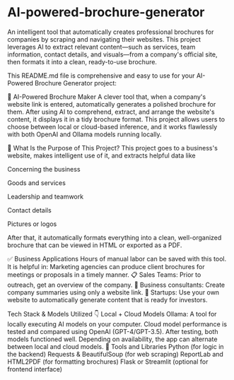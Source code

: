 # AI-powered-brochure-generator
An intelligent tool that automatically creates professional brochures for companies by scraping and navigating their websites. This project leverages AI to extract relevant content—such as services, team information, contact details, and visuals—from a company's official site, then formats it into a clean, ready-to-use brochure.

This README.md file is comprehensive and easy to use for your AI-Powered Brochure Generator project:

🧠 AI-Powered Brochure Maker
A clever tool that, when a company's website link is entered, automatically generates a polished brochure for them. After using AI to comprehend, extract, and arrange the website's content, it displays it in a tidy brochure format.
This project allows users to choose between local or cloud-based inference, and it works flawlessly with both OpenAI and Ollama models running locally.

🚀 What Is the Purpose of This Project?
This project goes to a business's website, makes intelligent use of it, and extracts helpful data like

Concerning the business

Goods and services

Leadership and teamwork

Contact details

Pictures or logos

After that, it automatically formats everything into a clean, well-organized brochure that can be viewed in HTML or exported as a PDF.

✅ Business Applications
Hours of manual labor can be saved with this tool. It is helpful in:
Marketing agencies can produce client brochures for meetings or proposals in a timely manner.
📋 Sales Teams: Prior to outreach, get an overview of the company.
🧾 Business consultants: Create company summaries using only a website link.
🏢 Startups: Use your own website to automatically generate content that is ready for investors.

Tech Stack & Models Utilized 👇 Local + Cloud Models
Ollama: A tool for locally executing AI models on your computer.
Cloud model performance is tested and compared using OpenAI (GPT-4/GPT-3.5).
After testing, both models functioned well. Depending on availability, the app can alternate between local and cloud models.
🧰 Tools and Libraries
Python (for logic in the backend)
Requests & BeautifulSoup (for web scraping)
ReportLab and HTML2PDF (for formatting brochures)
Flask or Streamlit (optional for frontend interface)


























